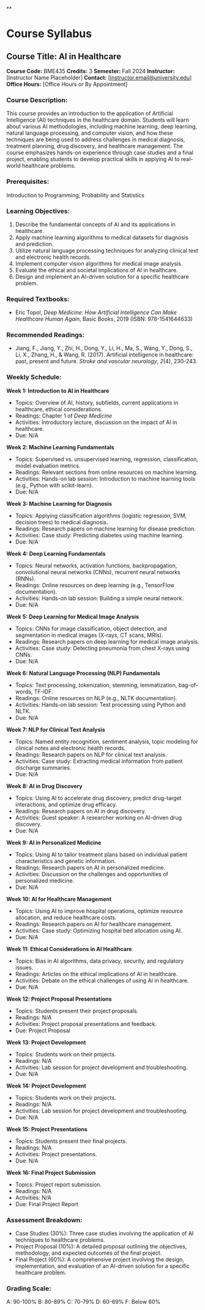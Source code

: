 **
# Course Syllabus
## Course Title: AI in Healthcare
**Course Code:** BME435
**Credits:** 3
**Semester:** Fall 2024
**Instructor:** [Instructor Name Placeholder]
**Contact:** [instructor.email@university.edu]
**Office Hours:** [Office Hours or By Appointment]

### Course Description:
This course provides an introduction to the application of Artificial Intelligence (AI) techniques in the healthcare domain. Students will learn about various AI methodologies, including machine learning, deep learning, natural language processing, and computer vision, and how these techniques are being used to address challenges in medical diagnosis, treatment planning, drug discovery, and healthcare management. The course emphasizes hands-on experience through case studies and a final project, enabling students to develop practical skills in applying AI to real-world healthcare problems.

### Prerequisites:
Introduction to Programming, Probability and Statistics

### Learning Objectives:
1.  Describe the fundamental concepts of AI and its applications in healthcare.
2.  Apply machine learning algorithms to medical datasets for diagnosis and prediction.
3.  Utilize natural language processing techniques for analyzing clinical text and electronic health records.
4.  Implement computer vision algorithms for medical image analysis.
5.  Evaluate the ethical and societal implications of AI in healthcare.
6.  Design and implement an AI-driven solution for a specific healthcare problem.

### Required Textbooks:
-   Eric Topol, *Deep Medicine: How Artificial Intelligence Can Make Healthcare Human Again*, Basic Books, 2019 (ISBN: 978-1541644633)

### Recommended Readings:
-   Jiang, F., Jiang, Y., Zhi, H., Dong, Y., Li, H., Ma, S., Wang, Y., Dong, S., Li, X., Zhang, H., & Wang, R. (2017). Artificial intelligence in healthcare: past, present and future. *Stroke and vascular neurology*, *2*(4), 230-243.

### Weekly Schedule:
**Week 1: Introduction to AI in Healthcare**
- Topics: Overview of AI, history, subfields, current applications in healthcare, ethical considerations.
- Readings: Chapter 1 of *Deep Medicine*
- Activities: Introductory lecture, discussion on the impact of AI in healthcare.
- Due: N/A

**Week 2: Machine Learning Fundamentals**
- Topics: Supervised vs. unsupervised learning, regression, classification, model evaluation metrics.
- Readings: Relevant sections from online resources on machine learning.
- Activities: Hands-on lab session: Introduction to machine learning tools (e.g., Python with scikit-learn).
- Due: N/A

**Week 3: Machine Learning for Diagnosis**
- Topics: Applying classification algorithms (logistic regression, SVM, decision trees) to medical diagnosis.
- Readings: Research papers on machine learning for disease prediction.
- Activities: Case study: Predicting diabetes using machine learning.
- Due: N/A

**Week 4: Deep Learning Fundamentals**
- Topics: Neural networks, activation functions, backpropagation, convolutional neural networks (CNNs), recurrent neural networks (RNNs).
- Readings: Online resources on deep learning (e.g., TensorFlow documentation).
- Activities: Hands-on lab session: Building a simple neural network.
- Due: N/A

**Week 5: Deep Learning for Medical Image Analysis**
- Topics: CNNs for image classification, object detection, and segmentation in medical images (X-rays, CT scans, MRIs).
- Readings: Research papers on deep learning for medical image analysis.
- Activities: Case study: Detecting pneumonia from chest X-rays using CNNs.
- Due: N/A

**Week 6: Natural Language Processing (NLP) Fundamentals**
- Topics: Text processing, tokenization, stemming, lemmatization, bag-of-words, TF-IDF.
- Readings: Online resources on NLP (e.g., NLTK documentation).
- Activities: Hands-on lab session: Text processing using Python and NLTK.
- Due: N/A

**Week 7: NLP for Clinical Text Analysis**
- Topics: Named entity recognition, sentiment analysis, topic modeling for clinical notes and electronic health records.
- Readings: Research papers on NLP for clinical text analysis.
- Activities: Case study: Extracting medical information from patient discharge summaries.
- Due: N/A

**Week 8: AI in Drug Discovery**
- Topics: Using AI to accelerate drug discovery, predict drug-target interactions, and optimize drug efficacy.
- Readings: Research papers on AI in drug discovery.
- Activities: Guest speaker: A researcher working on AI-driven drug discovery.
- Due: N/A

**Week 9: AI in Personalized Medicine**
- Topics: Using AI to tailor treatment plans based on individual patient characteristics and genetic information.
- Readings: Research papers on AI in personalized medicine.
- Activities: Discussion on the challenges and opportunities of personalized medicine.
- Due: N/A

**Week 10: AI for Healthcare Management**
- Topics: Using AI to improve hospital operations, optimize resource allocation, and reduce healthcare costs.
- Readings: Research papers on AI for healthcare management.
- Activities: Case study: Optimizing hospital bed allocation using AI.
- Due: N/A

**Week 11: Ethical Considerations in AI Healthcare**
- Topics: Bias in AI algorithms, data privacy, security, and regulatory issues.
- Readings: Articles on the ethical implications of AI in healthcare.
- Activities: Debate on the ethical challenges of using AI in healthcare.
- Due: N/A

**Week 12: Project Proposal Presentations**
- Topics: Students present their project proposals.
- Readings: N/A
- Activities: Project proposal presentations and feedback.
- Due: Project Proposal

**Week 13: Project Development**
- Topics: Students work on their projects.
- Readings: N/A
- Activities: Lab session for project development and troubleshooting.
- Due: N/A

**Week 14: Project Development**
- Topics: Students work on their projects.
- Readings: N/A
- Activities: Lab session for project development and troubleshooting.
- Due: N/A

**Week 15: Project Presentations**
- Topics: Students present their final projects.
- Readings: N/A
- Activities: Project presentations.
- Due: N/A

**Week 16: Final Project Submission**
- Topics: Project report submission.
- Readings: N/A
- Activities: N/A
- Due: Final Project Report

### Assessment Breakdown:
-   Case Studies (30%): Three case studies involving the application of AI techniques to healthcare problems.
-   Project Proposal (10%): A detailed proposal outlining the objectives, methodology, and expected outcomes of the final project.
-   Final Project (60%): A comprehensive project involving the design, implementation, and evaluation of an AI-driven solution for a specific healthcare problem.

### Grading Scale:
A: 90-100%
B: 80-89%
C: 70-79%
D: 60-69%
F: Below 60%